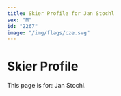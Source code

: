 ```yaml
---
title: Skier Profile for Jan Stochl
sex: "M"
id: "2267"
image: "/img/flags/cze.svg" 
---
```


# Skier Profile

This page is for: Jan Stochl.
    